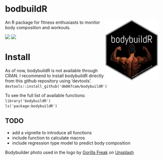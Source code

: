 bodbuildR
================

<img src="man/figures/logo.png" align="right"  height="200" /> An R
package for fitness enthusiasts to monitor body composition and
workouts.

[![](https://img.shields.io/badge/lifecycle-maturing-blue.svg)](https://lifecycle.r-lib.org/articles/stages.html#maturing)
[![](https://img.shields.io/github/last-commit/dm807cam/bodybuildR.svg)](https://github.com/dm807cam/bodybuildR/commits/main)

# Install

As of now, bodybuildR is not available through CRAN. I recommend to
install bodybuildR directly from this github repository using
‘devtools’.</br> `devtools::install_github('dm807cam/bodybuildR')`

To see the full list of available functions:</br>
`library('bodybuildR')`</br> `ls('package:bodybuildR')`</br>

## TODO

-   add a vignette to introduce all functions
-   include function to calculate macros
-   include regression type model to predict body composition

Bodybuilder photo used in the logo by
<a href="https://unsplash.com/@gorillafreak?utm_source=unsplash&utm_medium=referral&utm_content=creditCopyText">Gorilla
Freak</a> on
<a href="https://unsplash.com/s/photos/bodybuilding?utm_source=unsplash&utm_medium=referral&utm_content=creditCopyText">Unsplash</a>
